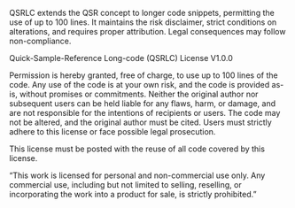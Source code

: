 QSRLC extends the QSR concept to longer code snippets, permitting the use of up to 100 lines. It maintains the risk disclaimer, strict conditions on alterations, and requires proper attribution. Legal consequences may follow non-compliance.

Quick-Sample-Reference Long-code (QSRLC) License V1.0.0

Permission is hereby granted, free of charge, to use up to 100 lines of the code. Any use of the code is at your own risk, and the code is provided as-is, without promises or commitments. Neither the original author nor subsequent users can be held liable for any flaws, harm, or damage, and are not responsible for the intentions of recipients or users. The code may not be altered, and the original author must be cited. Users must strictly adhere to this license or face possible legal prosecution.

This license must be posted with the reuse of all code covered by this license.

“This work is licensed for personal and non-commercial use only. Any commercial use, including but not limited to selling, reselling, or incorporating the work into a product for sale, is strictly prohibited.”
